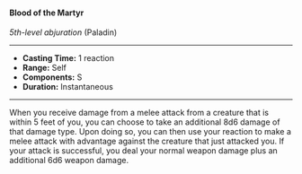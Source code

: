 #### Blood of the Martyr
*5th-level abjuration* (Paladin)
___
- **Casting Time:** 1 reaction
- **Range:** Self
- **Components:** S
- **Duration:** Instantaneous
---
When you receive damage from a melee attack from a creature that is within 5 feet of you, you can choose to take an additional 8d6 damage of that damage type. Upon doing so, you can then use your reaction to make a melee attack with advantage against the creature that just attacked you. If your attack is successful, you deal your normal weapon damage plus an additional 6d6 weapon damage.
